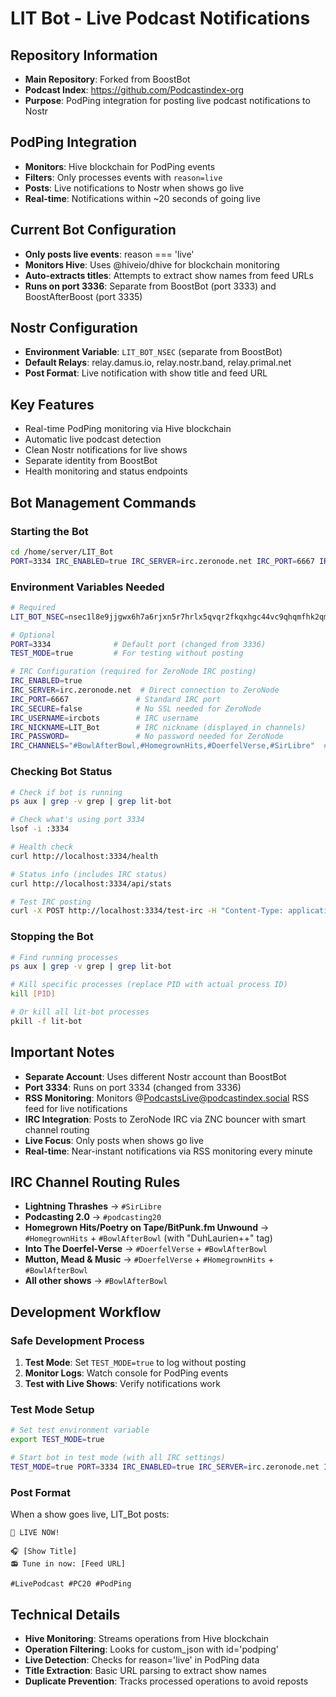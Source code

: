 # LIT Bot - Live Podcast Notifications

## Repository Information
- **Main Repository**: Forked from BoostBot
- **Podcast Index**: https://github.com/Podcastindex-org
- **Purpose**: PodPing integration for posting live podcast notifications to Nostr

## PodPing Integration
- **Monitors**: Hive blockchain for PodPing events
- **Filters**: Only processes events with `reason=live`
- **Posts**: Live notifications to Nostr when shows go live
- **Real-time**: Notifications within ~20 seconds of going live

## Current Bot Configuration
- **Only posts live events**: reason === 'live'
- **Monitors Hive**: Uses @hiveio/dhive for blockchain monitoring
- **Auto-extracts titles**: Attempts to extract show names from feed URLs
- **Runs on port 3336**: Separate from BoostBot (port 3333) and BoostAfterBoost (port 3335)

## Nostr Configuration
- **Environment Variable**: `LIT_BOT_NSEC` (separate from BoostBot)
- **Default Relays**: relay.damus.io, relay.nostr.band, relay.primal.net
- **Post Format**: Live notification with show title and feed URL

## Key Features
- Real-time PodPing monitoring via Hive blockchain
- Automatic live podcast detection
- Clean Nostr notifications for live shows
- Separate identity from BoostBot
- Health monitoring and status endpoints

## Bot Management Commands

### Starting the Bot
```bash
cd /home/server/LIT_Bot
PORT=3334 IRC_ENABLED=true IRC_SERVER=irc.zeronode.net IRC_PORT=6667 IRC_SECURE=false IRC_USERNAME=ircbots IRC_NICKNAME=LIT_Bot IRC_PASSWORD= IRC_CHANNELS="#BowlAfterBowl,#HomegrownHits,#DoerfelVerse,#SirLibre" LIT_BOT_NSEC=nsec1j6ahr77qae2t8zvnxtml2xa3vp64uaq8fgt9rcf4ml9tpwzxs62shjvrmr npm start
```

### Environment Variables Needed
```bash
# Required
LIT_BOT_NSEC=nsec1l8e9jjgwx6h7a6rjxn5r7hrlx5qvqr2fkqxhgc44vc9qhqmfhk2qmxnhkm  # Your LIT Bot Nostr private key

# Optional
PORT=3334              # Default port (changed from 3336)
TEST_MODE=true         # For testing without posting

# IRC Configuration (required for ZeroNode IRC posting)
IRC_ENABLED=true
IRC_SERVER=irc.zeronode.net  # Direct connection to ZeroNode
IRC_PORT=6667               # Standard IRC port
IRC_SECURE=false            # No SSL needed for ZeroNode
IRC_USERNAME=ircbots        # IRC username
IRC_NICKNAME=LIT_Bot        # IRC nickname (displayed in channels)
IRC_PASSWORD=               # No password needed for ZeroNode
IRC_CHANNELS="#BowlAfterBowl,#HomegrownHits,#DoerfelVerse,#SirLibre"  # Channels to join
```

### Checking Bot Status
```bash
# Check if bot is running
ps aux | grep -v grep | grep lit-bot

# Check what's using port 3334
lsof -i :3334

# Health check
curl http://localhost:3334/health

# Status info (includes IRC status)
curl http://localhost:3334/api/stats

# Test IRC posting
curl -X POST http://localhost:3334/test-irc -H "Content-Type: application/json" -d '{"message": "Test message", "channels": ["#BowlAfterBowl"]}'
```

### Stopping the Bot
```bash
# Find running processes
ps aux | grep -v grep | grep lit-bot

# Kill specific processes (replace PID with actual process ID)
kill [PID]

# Or kill all lit-bot processes
pkill -f lit-bot
```

## Important Notes
- **Separate Account**: Uses different Nostr account than BoostBot
- **Port 3334**: Runs on port 3334 (changed from 3336)
- **RSS Monitoring**: Monitors @PodcastsLive@podcastindex.social RSS feed for live notifications
- **IRC Integration**: Posts to ZeroNode IRC via ZNC bouncer with smart channel routing
- **Live Focus**: Only posts when shows go live
- **Real-time**: Near-instant notifications via RSS monitoring every minute

## IRC Channel Routing Rules
- **Lightning Thrashes** → `#SirLibre`
- **Podcasting 2.0** → `#podcasting20`
- **Homegrown Hits/Poetry on Tape/BitPunk.fm Unwound** → `#HomegrownHits` + `#BowlAfterBowl` (with "DuhLaurien++" tag)
- **Into The Doerfel-Verse** → `#DoerfelVerse` + `#BowlAfterBowl`
- **Mutton, Mead & Music** → `#DoerfelVerse` + `#HomegrownHits` + `#BowlAfterBowl`
- **All other shows** → `#BowlAfterBowl`

## Development Workflow

### Safe Development Process
1. **Test Mode**: Set `TEST_MODE=true` to log without posting
2. **Monitor Logs**: Watch console for PodPing events
3. **Test with Live Shows**: Verify notifications work

### Test Mode Setup
```bash
# Set test environment variable
export TEST_MODE=true

# Start bot in test mode (with all IRC settings)
TEST_MODE=true PORT=3334 IRC_ENABLED=true IRC_SERVER=irc.zeronode.net IRC_PORT=6667 IRC_SECURE=false IRC_USERNAME=ircbots IRC_NICKNAME=LIT_Bot IRC_PASSWORD= IRC_CHANNELS="#BowlAfterBowl,#HomegrownHits,#DoerfelVerse,#SirLibre" LIT_BOT_NSEC=nsec1j6ahr77qae2t8zvnxtml2xa3vp64uaq8fgt9rcf4ml9tpwzxs62shjvrmr npm start
```

### Post Format
When a show goes live, LIT_Bot posts:
```
🔴 LIVE NOW!

🎧 [Show Title]
📻 Tune in now: [Feed URL]

#LivePodcast #PC20 #PodPing
```

## Technical Details
- **Hive Monitoring**: Streams operations from Hive blockchain
- **Operation Filtering**: Looks for custom_json with id='podping'
- **Live Detection**: Checks for reason='live' in PodPing data
- **Title Extraction**: Basic URL parsing to extract show names
- **Duplicate Prevention**: Tracks processed operations to avoid reposts